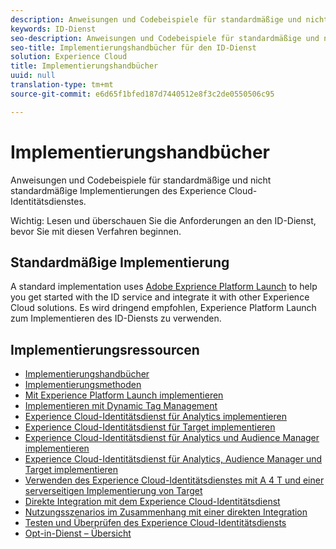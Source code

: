 ```yaml
---
description: Anweisungen und Codebeispiele für standardmäßige und nicht standardmäßige Implementierungen des Experience Cloud-Identitätsdienstes.
keywords: ID-Dienst
seo-description: Anweisungen und Codebeispiele für standardmäßige und nicht standardmäßige Implementierungen des Experience Cloud-Identitätsdienstes.
seo-title: Implementierungshandbücher für den ID-Dienst
solution: Experience Cloud
title: Implementierungshandbücher
uuid: null
translation-type: tm+mt
source-git-commit: e6d65f1bfed187d7440512e8f3c2de0550506c95

---
```



# Implementierungshandbücher

Anweisungen und Codebeispiele für standardmäßige und nicht standardmäßige Implementierungen des Experience Cloud-Identitätsdienstes.

Wichtig: Lesen und überschauen Sie die Anforderungen an den ID-Dienst, bevor Sie mit diesen Verfahren beginnen.

## Standardmäßige Implementierung

A standard implementation uses [Adobe Exprience Platform Launch](https://docs.adobelaunch.com/) to help you get started with the ID service and integrate it with other Experience Cloud solutions. Es wird dringend empfohlen, Experience Platform Launch zum Implementieren des ID-Diensts zu verwenden.

## Implementierungsressourcen

* [Implementierungshandbücher ](implementation-guides.md)
* [Implementierungsmethoden](implementation-methods.md)
* [Mit Experience Platform Launch implementieren](ecid-implement-with-launch.md)
* [Implementieren mit Dynamic Tag Management](standard.md)
* [Experience Cloud-Identitätsdienst für Analytics implementieren](setup-analytics.md)
* [Experience Cloud-Identitätsdienst für Target implementieren](setup-target.md)
* [Experience Cloud-Identitätsdienst für Analytics und Audience Manager implementieren](setup-aam-analytics.md)
* [Experience Cloud-Identitätsdienst für Analytics, Audience Manager und Target implementieren](setup-aam-analytics-target.md)
* [Verwenden des Experience Cloud-Identitätsdienstes mit A 4 T und einer serverseitigen Implementierung von Target](ecid-a4t-target.md)
* [Direkte Integration mit dem Experience Cloud-Identitätsdienst](direct-integration.md)
* [Nutzungsszenarios im Zusammenhang mit einer direkten Integration](direct-integration-examples.md)
* [Testen und Überprüfen des Experience Cloud-Identitätsdiensts](test-verify.md)
* [Opt-in-Dienst – Übersicht](opt-in-service/optin-overview.md)
